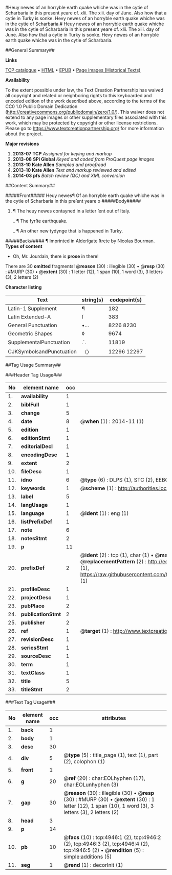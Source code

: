 #Heuy newes of an horryble earth quake whiche was in the cytie of Scharbaria in this present yeare of. xlii. The xiii. day of June. Also how that a cytie in Turky is sonke. Hevy newes of an horryble earth quake whiche was in the cytie of Scharbaria.#
Heuy newes of an horryble earth quake whiche was in the cytie of Scharbaria in this present yeare of. xlii. The xiii. day of June. Also how that a cytie in Turky is sonke.
Hevy newes of an horryble earth quake whiche was in the cytie of Scharbaria.

##General Summary##

**Links**

[TCP catalogue](http://www.ota.ox.ac.uk/tcp/)  • 
[HTML](http://tei.it.ox.ac.uk/tcp/Texts-HTML/free/A11/A11564.html)  • 
[EPUB](http://tei.it.ox.ac.uk/tcp/Texts-EPUB/free/A11/A11564.epub) • 
[Page images (Historical Texts)](https://historicaltexts.jisc.ac.uk/eebo-99840440e)

**Availability**

To the extent possible under law, the Text Creation Partnership has waived all copyright and related or neighboring rights to this keyboarded and encoded edition of the work described above, according to the terms of the CC0 1.0 Public Domain Dedication (http://creativecommons.org/publicdomain/zero/1.0/). This waiver does not extend to any page images or other supplementary files associated with this work, which may be protected by copyright or other license restrictions. Please go to https://www.textcreationpartnership.org/ for more information about the project.

**Major revisions**

1. __2013-07__ __TCP__ *Assigned for keying and markup*
1. __2013-08__ __SPi Global__ *Keyed and coded from ProQuest page images*
1. __2013-10__ __Kate Allen__ *Sampled and proofread*
1. __2013-10__ __Kate Allen__ *Text and markup reviewed and edited*
1. __2014-03__ __pfs__ *Batch review (QC) and XML conversion*

##Content Summary##

#####Front#####
Heuy newes¶ Of an horryble earth quake whiche was in the cytie of Scharbaria in this preſent yeare o
#####Body#####

1. ¶ The heuy newes contayned in a letter ſent out of Italy.

    _ ¶ The fyrſte earthquake.

    _ ¶ An other new tydynge that is happened in Turky.

#####Back#####
¶ Imprinted in Alderſgate ſtrete by Nicolas Bourman.
**Types of content**

  * Oh, Mr. Jourdain, there is **prose** in there!

There are 30 **omitted** fragments! 
 @__reason__ (30) : illegible (30)  •  @__resp__ (30) : #MURP (30)  •  @__extent__ (30) : 1 letter (12), 1 span (10), 1 word (3), 3 letters (3), 2 letters (2)

**Character listing**


|Text|string(s)|codepoint(s)|
|---|---|---|
|Latin-1 Supplement|¶|182|
|Latin Extended-A|ſ|383|
|General Punctuation|•…|8226 8230|
|Geometric Shapes|◊|9674|
|SupplementalPunctuation|⸫|11819|
|CJKSymbolsandPunctuation|〈〉|12296 12297|

##Tag Usage Summary##

###Header Tag Usage###

|No|element name|occ|attributes|
|---|---|---|---|
|1.|__availability__|1||
|2.|__biblFull__|1||
|3.|__change__|5||
|4.|__date__|8| @__when__ (1) : 2014-11 (1)|
|5.|__edition__|1||
|6.|__editionStmt__|1||
|7.|__editorialDecl__|1||
|8.|__encodingDesc__|1||
|9.|__extent__|2||
|10.|__fileDesc__|1||
|11.|__idno__|6| @__type__ (6) : DLPS (1), STC (2), EEBO-CITATION (1), PROQUEST (1), VID (1)|
|12.|__keywords__|1| @__scheme__ (1) : http://authorities.loc.gov/ (1)|
|13.|__label__|5||
|14.|__langUsage__|1||
|15.|__language__|1| @__ident__ (1) : eng (1)|
|16.|__listPrefixDef__|1||
|17.|__note__|6||
|18.|__notesStmt__|2||
|19.|__p__|11||
|20.|__prefixDef__|2| @__ident__ (2) : tcp (1), char (1)  •  @__matchPattern__ (2) : ([0-9\-]+):([0-9IVX]+) (1), (.+) (1)  •  @__replacementPattern__ (2) : http://eebo.chadwyck.com/downloadtiff?vid=$1&page=$2 (1), https://raw.githubusercontent.com/textcreationpartnership/Texts/master/tcpchars.xml#$1 (1)|
|21.|__profileDesc__|1||
|22.|__projectDesc__|1||
|23.|__pubPlace__|2||
|24.|__publicationStmt__|2||
|25.|__publisher__|2||
|26.|__ref__|1| @__target__ (1) : http://www.textcreationpartnership.org/docs/. (1)|
|27.|__revisionDesc__|1||
|28.|__seriesStmt__|1||
|29.|__sourceDesc__|1||
|30.|__term__|1||
|31.|__textClass__|1||
|32.|__title__|5||
|33.|__titleStmt__|2||


###Text Tag Usage###

|No|element name|occ|attributes|
|---|---|---|---|
|1.|__back__|1||
|2.|__body__|1||
|3.|__desc__|30||
|4.|__div__|5| @__type__ (5) : title_page (1), text (1), part (2), colophon (1)|
|5.|__front__|1||
|6.|__g__|20| @__ref__ (20) : char:EOLhyphen (17), char:EOLunhyphen (3)|
|7.|__gap__|30| @__reason__ (30) : illegible (30)  •  @__resp__ (30) : #MURP (30)  •  @__extent__ (30) : 1 letter (12), 1 span (10), 1 word (3), 3 letters (3), 2 letters (2)|
|8.|__head__|3||
|9.|__p__|14||
|10.|__pb__|10| @__facs__ (10) : tcp:4946:1 (2), tcp:4946:2 (2), tcp:4946:3 (2), tcp:4946:4 (2), tcp:4946:5 (2)  •  @__rendition__ (5) : simple:additions (5)|
|11.|__seg__|1| @__rend__ (1) : decorInit (1)|
